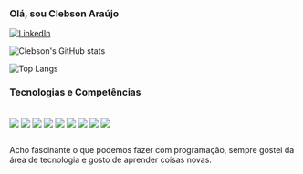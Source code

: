 ### Olá, sou Clebson Araújo

[![LinkedIn](https://img.shields.io/badge/LinkedIn-0077B5?style=for-the-badge&logo=linkedin&logoColor=white)](https://www.linkedin.com/in/clebson-araujo-programador/)

![Clebson's GitHub stats](https://github-readme-stats.vercel.app/api?username=clebson-desenvolvedor&show_icons=true&theme=onedark)

![Top Langs](https://github-readme-stats.vercel.app/api/top-langs/?username=clebson-desenvolvedor&langs_count=8)

### Tecnologias e Competências

<div style="display:inline_block"><br/>
  <img align="center" src="https://img.shields.io/badge/Node.js-43853D?style=for-the-badge&logo=node.js&logoColor=white" />
  <img align="center" src="https://img.shields.io/badge/Express.js-404D59?style=for-the-badge" />
  <img align="center" src="https://img.shields.io/badge/TypeScript-007ACC?style=for-the-badge&logo=typescript&logoColor=white" />
  <img align="center" src="https://img.shields.io/badge/PHP-777BB4?style=for-the-badge&logo=php&logoColor=white" />
  <img align="center" src="https://img.shields.io/badge/MySQL-00000F?style=for-the-badge&logo=mysql&logoColor=white" />
  <img align="center" src="https://img.shields.io/badge/HTML-239120?style=for-the-badge&logo=html5&logoColor=white" />
  <img align="center" src="https://img.shields.io/badge/CSS-239120?&style=for-the-badge&logo=css3&logoColor=white" />
  <img align="center" src="https://img.shields.io/badge/JavaScript-F7DF1E?style=for-the-badge&logo=javascript&logoColor=black" />
  <img align="center" src="https://img.shields.io/badge/jQuery-0769AD?style=for-the-badge&logo=jquery&logoColor=white" />
</div><br/>

Acho fascinante o que podemos fazer com programação, sempre gostei da área de tecnologia e gosto de aprender coisas novas.



